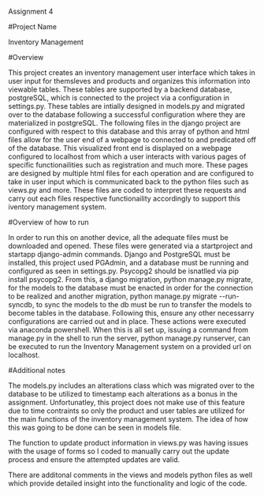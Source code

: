 Assignment 4

#Project Name

Inventory Management


#Overview

This project creates an inventory management user interface which takes in user input for themsleves and products and organizes this information into viewable tables. These tables are supported by a backend database, postgreSQL, which is connected to the project via a configuration in settings.py. These tables are intially designed in models.py and migrated over to the database following a successful configuration where they are materialized in postgreSQL. The following files in the django project are configured with respect to this database and this array of python and html files allow for the user end of a webpage to connected to and predicated off of the database. This visualized front end is displayed on a webpage configured to localhost from which a user interacts with various pages of specific functionailities such as registration and much more. These pages are designed by multiple html files for each operation and are configured to take in user input which is communicated back to the python files such as views.py and more. These files are coded to interpret these requests and carry out each files respective functionaility accordingly to support this iventory management system. 


#Overview of how to run 

In order to run this on another device, all the adequate files must be downloaded and opened. These files were generated via a startproject and startapp django-admin commands. Django and PostgreSQL must be installed, this project used PGAdmin, and a database must be running and configured as seen in settings.py. Psycopg2 should be isnatlled via pip install psycopg2. From this, a django migration, python manage.py migrate, for the models to the database must be enacted in order for the connection to be realized and another migration, python manage.py migrate --run-syncdb, to sync the models to the db must be run to transfer the models to become tables in the database. Following this, ensure any other necessarry configurations are carried out and in place. These actions were executed via anaconda powershell. When this is all set up, issuing a command from manage.py in the shell to run the server, python manage.py runserver, can be executed to run the Inventory Management system on a provided url on localhost. 


#Additional notes

The models.py includes an alterations class which was migrated over to the database to be utilized to timestamp each alterations as a bonus in the assignment. Unfortunatley, this project does not make use of this feature due to time contraints so only the product and user tables are utilized for the main functions of the inventory management system. The idea of how this was going to be done can be seen in models file.

The function to update product information in views.py was having issues with the usage of forms so I coded to manually carry out the update process and ensure the attempted updates are valid. 

There are additonal comments in the views and models python files as well which provide detailed insight into the functionality and logic of the code.
